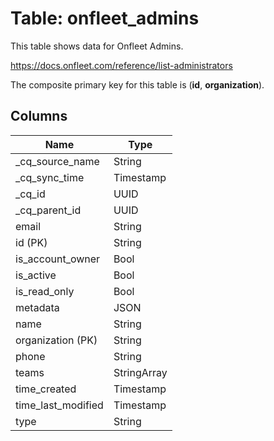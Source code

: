 # Table: onfleet_admins

This table shows data for Onfleet Admins.

https://docs.onfleet.com/reference/list-administrators

The composite primary key for this table is (**id**, **organization**).

## Columns

| Name          | Type          |
| ------------- | ------------- |
|_cq_source_name|String|
|_cq_sync_time|Timestamp|
|_cq_id|UUID|
|_cq_parent_id|UUID|
|email|String|
|id (PK)|String|
|is_account_owner|Bool|
|is_active|Bool|
|is_read_only|Bool|
|metadata|JSON|
|name|String|
|organization (PK)|String|
|phone|String|
|teams|StringArray|
|time_created|Timestamp|
|time_last_modified|Timestamp|
|type|String|